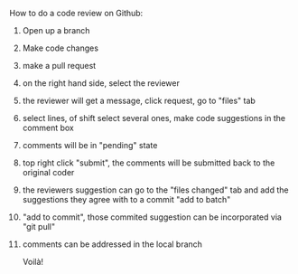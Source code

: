 How to do a code review on Github:

1) Open up a branch
2) Make code changes
3) make a pull request
4) on the right hand side, select the reviewer
5) the reviewer will get a message, click request, go to "files" tab
6) select lines, of shift select several ones, make code suggestions in the comment box
7) comments will be in "pending" state
8) top right click "submit", the comments will be submitted back to the original coder
9) the reviewers suggestion can go to the "files changed" tab and add the suggestions they agree with to a commit "add to batch"
10) "add to commit", those commited suggestion can be incorporated via "git pull"
11) comments can be addressed in the local branch

    Voilà!
